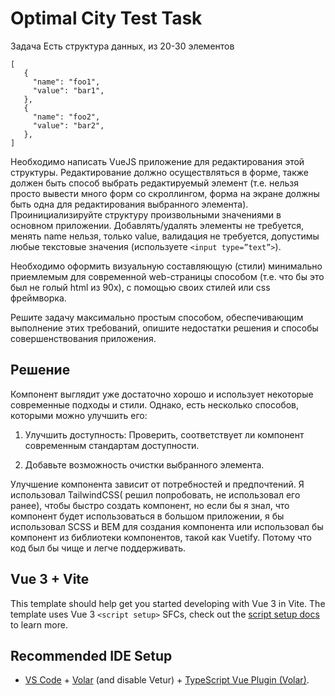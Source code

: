 # Optimal City Test Task

Задача
Есть структура данных, из 20-30 элементов

```
[
   {
     "name": "foo1",
     "value": "bar1",
   },
   {
     "name": "foo2",
     "value": "bar2",
   },
]
```

Необходимо написать VueJS приложение для редактирования этой структуры.
Редактирование должно осуществляться в форме, также должен быть способ
выбрать редактируемый элемент (т.е. нельзя просто вывести много форм со
скроллингом, форма на экране должны быть одна для редактирования
выбранного элемента). Проинициализируйте структуру произвольными
значениями в основном приложении. Добавлять/удалять элементы не
требуется, менять name нельзя, только value, валидация не требуется,
допустимы любые текстовые значения (используете ```<input type=”text”>```).

Необходимо оформить визуальную составляющую (стили) минимально
приемлемым для современной web-страницы способом (т.е. что бы это был не
голый html из 90х), с помощью своих стилей или css фреймворка.

Решите задачу максимально простым способом, обеспечивающим выполнение
этих требований, опишите недостатки решения и способы совершенствования
приложения.

## Решение

Компонент выглядит уже достаточно хорошо и использует некоторые современные подходы и стили. Однако, есть несколько способов, которыми можно улучшить его:

1. Улучшить доступность: Проверить, соответствует ли компонент современным стандартам доступности. 

1. Добавьте возможность очистки выбранного элемента. 

Улучшение компонента зависит от потребностей и предпочтений. Я использовал TailwindCSS( решил попробовать, не использовал его ранее), чтобы быстро создать компонент, но если бы я знал, что компонент будет использоваться в большом приложении, я бы использовал SCSS и BEM для создания компонента или использовал бы компонент из библиотеки компонентов, такой как Vuetify. Потому что код был бы чище и легче поддерживать.

## Vue 3 + Vite

This template should help get you started developing with Vue 3 in Vite. The template uses Vue 3 `<script setup>` SFCs, check out the [script setup docs](https://v3.vuejs.org/api/sfc-script-setup.html#sfc-script-setup) to learn more.

## Recommended IDE Setup

- [VS Code](https://code.visualstudio.com/) + [Volar](https://marketplace.visualstudio.com/items?itemName=Vue.volar) (and disable Vetur) + [TypeScript Vue Plugin (Volar)](https://marketplace.visualstudio.com/items?itemName=Vue.vscode-typescript-vue-plugin).

